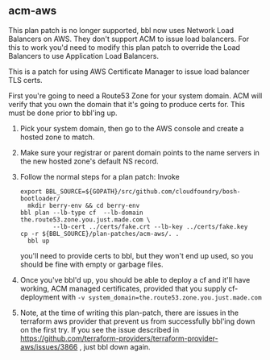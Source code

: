 ## acm-aws

This plan patch is no longer supported, bbl now uses Network Load Balancers on AWS.
They don't support ACM to issue load balancers. For this to work you'd need to modify
this plan patch to override the Load Balancers to use Application Load Balancers.

This is a patch for using AWS Certificate Manager to issue load balancer TLS certs.

First you're going to need a Route53 Zone for your system domain. ACM will verify that you own the domain
that it's going to produce certs for. This must be done prior to bbl'ing up.

1. Pick your system domain, then go to the AWS console and create a hosted zone to match.

1. Make sure your registrar or parent domain points to the name servers in the new hosted zone's default NS record.

1. Follow the normal steps for a plan patch: Invoke 
   ```
   export BBL_SOURCE=${GOPATH}/src/github.com/cloudfoundry/bosh-bootloader/
	 mkdir berry-env && cd berry-env
   bbl plan --lb-type cf  --lb-domain the.route53.zone.you.just.made.com \
            --lb-cert ../certs/fake.crt --lb-key ../certs/fake.key
   cp -r ${BBL_SOURCE}/plan-patches/acm-aws/. .
	 bbl up
   ```
   you'll need to provide certs to bbl, but they won't end up used, so you should be fine with empty or garbage files.	

1. Once you've bbl'd up, you should be able to deploy a cf and it'll have working, ACM managed certificates, provided that you
   supply cf-deployment with `-v system_domain=the.route53.zone.you.just.made.com`

1. Note, at the time of writing this plan-patch, there are issues in the terraform aws provider that prevent us from
   successfully bbl'ing down on the first try. If you see the issue described in https://github.com/terraform-providers/terraform-provider-aws/issues/3866 , just bbl down again.


